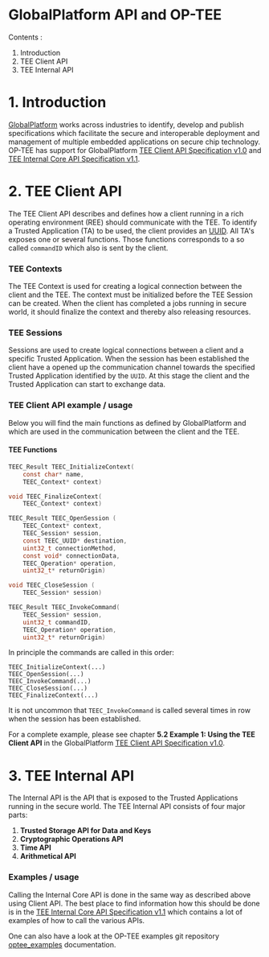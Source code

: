 GlobalPlatform API and OP-TEE
=============================

Contents :

1. Introduction
2. TEE Client API
3. TEE Internal API

# 1. Introduction
[GlobalPlatform](http://www.globalplatform.org) works across industries to
identify, develop and publish specifications which facilitate the secure and
interoperable deployment and management of multiple embedded applications on
secure chip technology. OP-TEE has support for GlobalPlatform [TEE Client API
Specification v1.0](http://www.globalplatform.org/specificationsdevice.asp) and
[TEE Internal Core API Specification v1.1](http://www.globalplatform.org/specificationsdevice.asp).

# 2. TEE Client API
The TEE Client API describes and defines how a client running in a rich
operating environment (REE) should communicate with the TEE. To identify a
Trusted Application (TA) to be used, the client provides an
[UUID](http://en.wikipedia.org/wiki/Universally_unique_identifier). All TA's
exposes one or several functions. Those functions corresponds to a so called
`commandID` which also is sent by the client. 

### TEE Contexts
The TEE Context is used for creating a logical connection between the client and
the TEE. The context must be initialized before the TEE Session can be
created. When the client has completed a jobs running in secure world, it should
finalize the context and thereby also releasing resources.

### TEE Sessions
Sessions are used to create logical connections between a client and a specific
Trusted Application. When the session has been established the client have a
opened up the communication channel towards the specified Trusted Application
identified by the `UUID`. At this stage the client and the Trusted Application
can start to exchange data.


### TEE Client API example / usage
Below you will find the main functions as defined by GlobalPlatform and which
are used in the communication between the client and the TEE.

#### TEE Functions
``` c
TEEC_Result TEEC_InitializeContext(
	const char* name,
	TEEC_Context* context)

void TEEC_FinalizeContext(
	TEEC_Context* context)

TEEC_Result TEEC_OpenSession (
	TEEC_Context* context,
	TEEC_Session* session,
	const TEEC_UUID* destination,
	uint32_t connectionMethod,
	const void* connectionData,
	TEEC_Operation* operation,
	uint32_t* returnOrigin)

void TEEC_CloseSession (
	TEEC_Session* session)

TEEC_Result TEEC_InvokeCommand(
	TEEC_Session* session,
	uint32_t commandID,
	TEEC_Operation* operation,
	uint32_t* returnOrigin)
```

In principle the commands are called in this order:

	TEEC_InitializeContext(...)
	TEEC_OpenSession(...)
	TEEC_InvokeCommand(...)
	TEEC_CloseSession(...)
	TEEC_FinalizeContext(...)

It is not uncommon that `TEEC_InvokeCommand` is called several times in row
when the session has been established.

For a complete example, please see chapter **5.2 Example 1: Using the TEE
Client API** in the GlobalPlatform [TEE Client API
Specification v1.0](http://www.globalplatform.org/specificationsdevice.asp).


# 3. TEE Internal API
The Internal API is the API that is exposed to the Trusted Applications running
in the secure world. The TEE Internal API consists of four major parts:

1. **Trusted Storage API for Data and Keys**
2. **Cryptographic Operations API**
3. **Time API**
4. **Arithmetical API**

### Examples / usage
Calling the Internal Core API is done in the same way as described above using Client API.
The best place to find information how this should be done is in the
[TEE Internal Core API Specification
v1.1](http://www.globalplatform.org/specificationsdevice.asp) which contains a
lot of examples of how to call the various APIs.

One can also have a look at the OP-TEE examples git repository
[optee_examples](https://github.com/linaro-swg/optee_examples) documentation.
